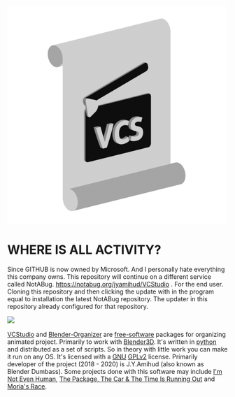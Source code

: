 ![BLENDER-ORGANIZER](icon.png)

# WHERE IS ALL ACTIVITY?
Since GITHUB is now owned by Microsoft. And I personally hate everything this company owns. This repository will continue on a different service called NotABug. 
https://notabug.org/jyamihud/VCStudio . For the end user. Cloning this repository and then clicking the update with in the program equal to installation the latest NotABug repository. The updater in this repository already configured for that repository. 

![](https://notabug.org/jyamihud/VCStudio/raw/master/project_manager/help_images/vcstudio_banner.png)

[VCStudio](https://notabug.org/jyamihud/VCStudio) and [Blender-Organizer](https://github.com/JYamihud/blender-organizer) are [free-software](https://www.fsf.org/) packages for organizing animated project. Primarily to work with [Blender3D](https://www.blender.org/). It's written in [python](https://www.python.org/) and distributed as a set of scripts. So in theory with little work you can make it run on any OS. It's licensed with a [GNU](https://www.gnu.org/) [GPLv2](https://www.gnu.org/licenses/licenses.html#GPL) license. Primarily developer of the project (2018 - 2020) is J.Y.Amihud (also known as Blender Dumbass). Some projects done with this software may include [I'm Not Even Human](https://open.lbry.com/@VCS:7/Imnotevenhumanshortfilm:3?r=GLhXoQ3zcpvm6rzd9Z6dAyasTpmk1FUY), [The Package, The Car & The Time Is Running Out](https://open.lbry.com/@VCS:7/ThePackageTheCarAndTheTimeIsRunningOut:3?r=GLhXoQ3zcpvm6rzd9Z6dAyasTpmk1FUY) and [Moria's Race](https://t.me/moriasrace).
